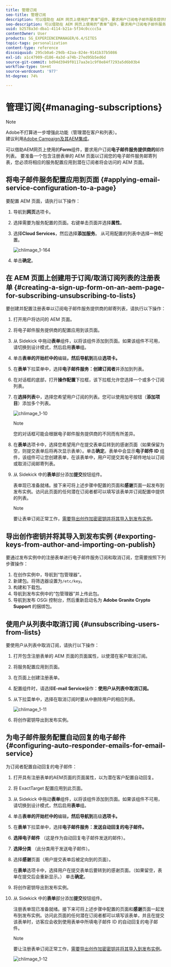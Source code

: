 ```yaml
---
title: 管理订阅
seo-title: 管理订阅
description: 可以借助在 AEM 网页上使用的“表单”组件，要求用户订阅电子邮件服务提供商的邮寄列表。要准备一个包含注册表单的 AEM 页面以订阅您的电子邮件服务邮寄列表，您必须将相应的服务配置应用到潜在订阅者将会访问的 AEM 页面。
seo-description: 可以借助在 AEM 网页上使用的“表单”组件，要求用户订阅电子邮件服务提供商的邮寄列表。要准备一个包含注册表单的 AEM 页面以订阅您的电子邮件服务邮寄列表，您必须将相应的服务配置应用到潜在订阅者将会访问的 AEM 页面。
uuid: b2578a3d-dba1-4114-b21a-5f34c0cccc5a
contentOwner: User
products: SG_EXPERIENCEMANAGER/6.4/SITES
topic-tags: personalization
content-type: reference
discoiquuid: 295cb0a6-29db-42aa-824e-9141b37b5086
exl-id: a1c47909-d186-4a3d-a74b-27ed95b5ed6d
source-git-commit: bd94d3949f0117aa3e1c9f0e84f7293a5d6b03b4
workflow-type: tm+mt
source-wordcount: '977'
ht-degree: 74%

---
```


# 管理订阅{#managing-subscriptions}

>[!NOTE]
>
>Adobe不打算进一步增强此功能（管理潜在客户和列表）。\
>建议利用[Adobe Campaign及其AEM集成](/help/sites-administering/campaign.md)。

可以借助AEM网页上使用的&#x200B;**Form**&#x200B;组件，要求用户订阅&#x200B;**电子邮件服务提供商的**&#x200B;邮件列表。 要准备一个包含注册表单的 AEM 页面以订阅您的电子邮件服务邮寄列表，您必须将相应的服务配置应用到潜在订阅者将会访问的 AEM 页面。

## 将电子邮件服务配置应用到页面 {#applying-email-service-configuration-to-a-page}

要配置 AEM 页面，请执行以下操作：

1. 导航到&#x200B;**网页**&#x200B;选项卡。
1. 选择需要为服务配置的页面。右键单击页面并选择&#x200B;**属性**。

1. 选择&#x200B;**Cloud Services**，然后选择&#x200B;**添加服务**。 从可用配置的列表中选择一种配置。

   ![chlimage_1-164](assets/chlimage_1-164.png)

1. 单击&#x200B;**确定**。

## 在 AEM 页面上创建用于订阅/取消订阅列表的注册表单  {#creating-a-sign-up-form-on-an-aem-page-for-subscribing-unsubscribing-to-lists}

要创建并配置注册表单以订阅电子邮件服务提供商的邮寄列表，请执行以下操作：

1. 打开用户将访问的 AEM 页面。
1. 将电子邮件服务提供商的配置应用到该页面。

1. 从 Sidekick 中拖动&#x200B;**表单**&#x200B;组件，以将该组件添加到页面。如果该组件不可用，请切换到设计模式，然后启用&#x200B;**表单**&#x200B;组。
1. 单击&#x200B;**表单的开始栏中的**&#x200B;编辑&#x200B;**，然后导航到**&#x200B;高级&#x200B;**选项卡。**
1. 在&#x200B;**表单**&#x200B;下拉菜单中，选择&#x200B;**电子邮件服务：创建订阅者**&#x200B;并添加到列表。
1. 在对话框的底部，打开&#x200B;**操作配置**&#x200B;下拉框，该下拉框允许您选择一个或多个订阅列表。
1. 在&#x200B;**选择列表**&#x200B;中，选择您希望用户订阅的列表。您可以使用加号按钮（**添加项目**）添加多个列表。

   ![chlimage_1-10](assets/chlimage_1-10.jpeg)

   >[!NOTE]
   >
   >您的对话框可能会根据电子邮件服务提供商的不同而有所差异。

1. 在&#x200B;**表单**&#x200B;选项卡中，选择您希望用户在提交表单后转到的感谢页面（如果保留为空，则提交表单后将再次显示表单）。单击&#x200B;**确定**。表单中会显示&#x200B;**电子邮件 ID** 组件，该组件可让您创建表单，在该表单中，用户可提交其电子邮件地址以订阅或取消订阅邮寄列表。
1. 从 Sidekick 中的&#x200B;**表单**&#x200B;部分添加&#x200B;**提交**&#x200B;按钮组件。

   表单现已准备就绪。接下来可将上述步骤中配置的页面和&#x200B;**感谢**&#x200B;页面一起发布到发布实例。访问此页面的任何潜在订阅者都可以填写该表单并订阅配置中提供的列表。

   >[!NOTE]
   >
   >要让表单订阅正常工作，[需要导出创作加密密钥并将其导入到发布实例](#exporting-keys-from-author-and-importing-on-publish)。

## 导出创作密钥并将其导入到发布实例  {#exporting-keys-from-author-and-importing-on-publish}

要通过发布实例中的注册表单进行电子邮件服务订阅和取消订阅，您需要按照下列步骤操作：

1. 在创作实例中，导航到“包管理器”。
1. 新建包。将筛选器设置为`/etc/key`。
1. 构建和下载包。
1. 导航到发布实例中的“包管理器”并上传此包。
1. 导航到发布 OSGi 控制台，然后重新启动名为 **Adobe Granite Crypto Support** 的捆绑包。

## 使用户从列表中取消订阅  {#unsubscribing-users-from-lists}

要使用户从列表中取消订阅，请执行以下操作：

1. 打开包含注册表单的 AEM 页面的页面属性，以使潜在客户取消订阅。
1. 将服务配置应用到页面。
1. 在页面上创建注册表单。
1. 配置组件时，请选择&#x200B;**E-mail Service**&#x200B;操作：**使用户从列表中取消订阅。**
1. 从下拉菜单中，选择在取消订阅时要从中删除用户的相应列表。

   ![chlimage_1-11](assets/chlimage_1-11.jpeg)

1. 将创作密钥导出到发布实例。

## 为电子邮件服务配置自动回复的电子邮件  {#configuring-auto-responder-emails-for-email-service}

为订阅者配置自动回复的电子邮件：

1. 打开具有注册表单的AEM页面的页面属性，以为潜在客户配置自动回复。
1. 将 ExactTarget 配置应用到此页面。

1. 从 Sidekick 中拖动&#x200B;**表单**&#x200B;组件，以将该组件添加到页面。如果该组件不可用，请切换到设计模式，然后启用&#x200B;**表单**&#x200B;组。
1. 单击&#x200B;**表单的开始栏中的**&#x200B;编辑&#x200B;**，然后导航到**&#x200B;高级&#x200B;**选项卡。**
1. 在&#x200B;**表单**&#x200B;下拉菜单中，选择&#x200B;**电子邮件服务：发送自动回复的电子邮件。**
1. **选择电子邮件** （这是作为自动回复电子邮件发送的邮件）。

1. **选择分类** （此分类用于发送电子邮件）。
1. 选择&#x200B;**感谢**&#x200B;页面（用户提交表单后被定向到的页面）。

   在&#x200B;**表单**&#x200B;选项卡中，选择用户在提交表单后要转到的感谢页面。（如果留空，表单在提交后会重新显示。） 单击&#x200B;**确定**。

1. 将创作密钥导出到发布实例。
1. 从 Sidekick 中的&#x200B;**表单**&#x200B;部分添加&#x200B;**提交**&#x200B;按钮组件。

   注册表单现已准备就绪。接下来可将上述步骤中配置的页面和&#x200B;**感谢**&#x200B;页面一起发布到发布实例。访问此页面的任何潜在订阅者都可以填写该表单，并且在提交该表单时，访客应会收到使用表单中所填电子邮件 ID 的自动回复的电子邮件。

   >[!NOTE]
   >
   >要让注册表单订阅正常工作，[需要导出创作加密密钥并将其导入到发布实例](#exporting-keys-from-author-and-importing-on-publish)。

   ![chlimage_1-12](assets/chlimage_1-12.jpeg)
